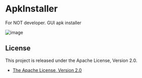 ApkInstaller
============

For NOT developer. GUI apk installer

![image](https://cloud.githubusercontent.com/assets/1386930/4779783/72cf41f0-5c44-11e4-89eb-55effeaf1cb5.png)

## License

This project is released under the Apache License, Version 2.0.

* [The Apache License, Version 2.0](http://www.apache.org/licenses/LICENSE-2.0)
